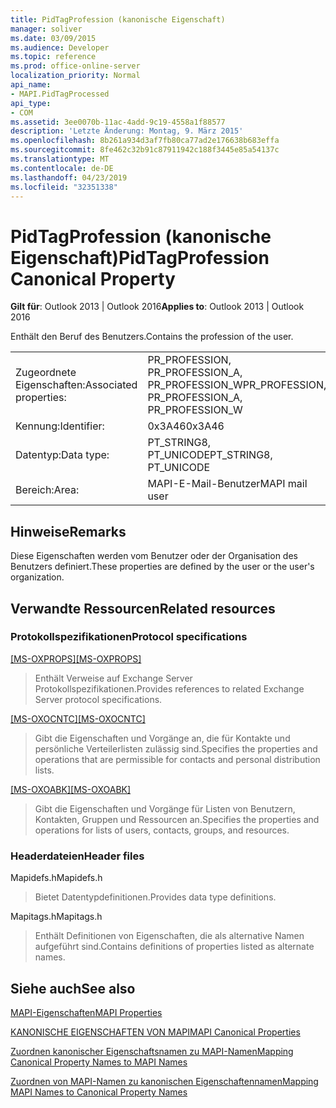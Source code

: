 ```yaml
---
title: PidTagProfession (kanonische Eigenschaft)
manager: soliver
ms.date: 03/09/2015
ms.audience: Developer
ms.topic: reference
ms.prod: office-online-server
localization_priority: Normal
api_name:
- MAPI.PidTagProcessed
api_type:
- COM
ms.assetid: 3ee0070b-11ac-4add-9c19-4558a1f88577
description: 'Letzte Änderung: Montag, 9. März 2015'
ms.openlocfilehash: 8b261a934d3af7fb80ca77ad2e176638b683effa
ms.sourcegitcommit: 8fe462c32b91c87911942c188f3445e85a54137c
ms.translationtype: MT
ms.contentlocale: de-DE
ms.lasthandoff: 04/23/2019
ms.locfileid: "32351338"
---
```

# <a name="pidtagprofession-canonical-property"></a><span data-ttu-id="92c4c-103">PidTagProfession (kanonische Eigenschaft)</span><span class="sxs-lookup"><span data-stu-id="92c4c-103">PidTagProfession Canonical Property</span></span>

  
  
<span data-ttu-id="92c4c-104">**Gilt für**: Outlook 2013 | Outlook 2016</span><span class="sxs-lookup"><span data-stu-id="92c4c-104">**Applies to**: Outlook 2013 | Outlook 2016</span></span> 
  
<span data-ttu-id="92c4c-105">Enthält den Beruf des Benutzers.</span><span class="sxs-lookup"><span data-stu-id="92c4c-105">Contains the profession of the user.</span></span>
  
|||
|:-----|:-----|
|<span data-ttu-id="92c4c-106">Zugeordnete Eigenschaften:</span><span class="sxs-lookup"><span data-stu-id="92c4c-106">Associated properties:</span></span>  <br/> |<span data-ttu-id="92c4c-107">PR_PROFESSION, PR_PROFESSION_A, PR_PROFESSION_W</span><span class="sxs-lookup"><span data-stu-id="92c4c-107">PR_PROFESSION, PR_PROFESSION_A, PR_PROFESSION_W</span></span>  <br/> |
|<span data-ttu-id="92c4c-108">Kennung:</span><span class="sxs-lookup"><span data-stu-id="92c4c-108">Identifier:</span></span>  <br/> |<span data-ttu-id="92c4c-109">0x3A46</span><span class="sxs-lookup"><span data-stu-id="92c4c-109">0x3A46</span></span>  <br/> |
|<span data-ttu-id="92c4c-110">Datentyp:</span><span class="sxs-lookup"><span data-stu-id="92c4c-110">Data type:</span></span>  <br/> |<span data-ttu-id="92c4c-111">PT_STRING8, PT_UNICODE</span><span class="sxs-lookup"><span data-stu-id="92c4c-111">PT_STRING8, PT_UNICODE</span></span>  <br/> |
|<span data-ttu-id="92c4c-112">Bereich:</span><span class="sxs-lookup"><span data-stu-id="92c4c-112">Area:</span></span>  <br/> |<span data-ttu-id="92c4c-113">MAPI-E-Mail-Benutzer</span><span class="sxs-lookup"><span data-stu-id="92c4c-113">MAPI mail user</span></span>  <br/> |
   
## <a name="remarks"></a><span data-ttu-id="92c4c-114">Hinweise</span><span class="sxs-lookup"><span data-stu-id="92c4c-114">Remarks</span></span>

<span data-ttu-id="92c4c-115">Diese Eigenschaften werden vom Benutzer oder der Organisation des Benutzers definiert.</span><span class="sxs-lookup"><span data-stu-id="92c4c-115">These properties are defined by the user or the user's organization.</span></span>
  
## <a name="related-resources"></a><span data-ttu-id="92c4c-116">Verwandte Ressourcen</span><span class="sxs-lookup"><span data-stu-id="92c4c-116">Related resources</span></span>

### <a name="protocol-specifications"></a><span data-ttu-id="92c4c-117">Protokollspezifikationen</span><span class="sxs-lookup"><span data-stu-id="92c4c-117">Protocol specifications</span></span>

<span data-ttu-id="92c4c-118">[[MS-OXPROPS]](https://msdn.microsoft.com/library/f6ab1613-aefe-447d-a49c-18217230b148%28Office.15%29.aspx)</span><span class="sxs-lookup"><span data-stu-id="92c4c-118">[[MS-OXPROPS]](https://msdn.microsoft.com/library/f6ab1613-aefe-447d-a49c-18217230b148%28Office.15%29.aspx)</span></span>
  
> <span data-ttu-id="92c4c-119">Enthält Verweise auf Exchange Server Protokollspezifikationen.</span><span class="sxs-lookup"><span data-stu-id="92c4c-119">Provides references to related Exchange Server protocol specifications.</span></span>
    
<span data-ttu-id="92c4c-120">[[MS-OXOCNTC]](https://msdn.microsoft.com/library/9b636532-9150-4836-9635-9c9b756c9ccf%28Office.15%29.aspx)</span><span class="sxs-lookup"><span data-stu-id="92c4c-120">[[MS-OXOCNTC]](https://msdn.microsoft.com/library/9b636532-9150-4836-9635-9c9b756c9ccf%28Office.15%29.aspx)</span></span>
  
> <span data-ttu-id="92c4c-121">Gibt die Eigenschaften und Vorgänge an, die für Kontakte und persönliche Verteilerlisten zulässig sind.</span><span class="sxs-lookup"><span data-stu-id="92c4c-121">Specifies the properties and operations that are permissible for contacts and personal distribution lists.</span></span>
    
<span data-ttu-id="92c4c-122">[[MS-OXOABK]](https://msdn.microsoft.com/library/f4cf9b4c-9232-4506-9e71-2270de217614%28Office.15%29.aspx)</span><span class="sxs-lookup"><span data-stu-id="92c4c-122">[[MS-OXOABK]](https://msdn.microsoft.com/library/f4cf9b4c-9232-4506-9e71-2270de217614%28Office.15%29.aspx)</span></span>
  
> <span data-ttu-id="92c4c-123">Gibt die Eigenschaften und Vorgänge für Listen von Benutzern, Kontakten, Gruppen und Ressourcen an.</span><span class="sxs-lookup"><span data-stu-id="92c4c-123">Specifies the properties and operations for lists of users, contacts, groups, and resources.</span></span>
    
### <a name="header-files"></a><span data-ttu-id="92c4c-124">Headerdateien</span><span class="sxs-lookup"><span data-stu-id="92c4c-124">Header files</span></span>

<span data-ttu-id="92c4c-125">Mapidefs.h</span><span class="sxs-lookup"><span data-stu-id="92c4c-125">Mapidefs.h</span></span>
  
> <span data-ttu-id="92c4c-126">Bietet Datentypdefinitionen.</span><span class="sxs-lookup"><span data-stu-id="92c4c-126">Provides data type definitions.</span></span>
    
<span data-ttu-id="92c4c-127">Mapitags.h</span><span class="sxs-lookup"><span data-stu-id="92c4c-127">Mapitags.h</span></span>
  
> <span data-ttu-id="92c4c-128">Enthält Definitionen von Eigenschaften, die als alternative Namen aufgeführt sind.</span><span class="sxs-lookup"><span data-stu-id="92c4c-128">Contains definitions of properties listed as alternate names.</span></span>
    
## <a name="see-also"></a><span data-ttu-id="92c4c-129">Siehe auch</span><span class="sxs-lookup"><span data-stu-id="92c4c-129">See also</span></span>



[<span data-ttu-id="92c4c-130">MAPI-Eigenschaften</span><span class="sxs-lookup"><span data-stu-id="92c4c-130">MAPI Properties</span></span>](mapi-properties.md)
  
[<span data-ttu-id="92c4c-131">KANONISCHE EIGENSCHAFTEN VON MAPI</span><span class="sxs-lookup"><span data-stu-id="92c4c-131">MAPI Canonical Properties</span></span>](mapi-canonical-properties.md)
  
[<span data-ttu-id="92c4c-132">Zuordnen kanonischer Eigenschaftsnamen zu MAPI-Namen</span><span class="sxs-lookup"><span data-stu-id="92c4c-132">Mapping Canonical Property Names to MAPI Names</span></span>](mapping-canonical-property-names-to-mapi-names.md)
  
[<span data-ttu-id="92c4c-133">Zuordnen von MAPI-Namen zu kanonischen Eigenschaftennamen</span><span class="sxs-lookup"><span data-stu-id="92c4c-133">Mapping MAPI Names to Canonical Property Names</span></span>](mapping-mapi-names-to-canonical-property-names.md)

